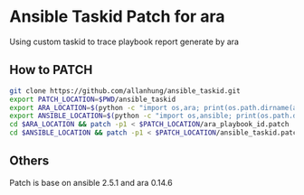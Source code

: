 # Ansible Taskid Patch for ara
Using custom taskid to trace playbook report generate by ara

## How to PATCH
```sh
git clone https://github.com/allanhung/ansible_taskid.git
export PATCH_LOCATION=$PWD/ansible_taskid
export ARA_LOCATION=$(python -c "import os,ara; print(os.path.dirname(ara.__file__))")
export ANSIBLE_LOCATION=$(python -c "import os,ansible; print(os.path.dirname(ansible.__file__))")
cd $ARA_LOCATION && patch -p1 < $PATCH_LOCATION/ara_playbook_id.patch
cd $ANSIBLE_LOCATION && patch -p1 < $PATCH_LOCATION/ansible_taskid.patch
```

## Others
Patch is base on ansible 2.5.1 and ara 0.14.6
